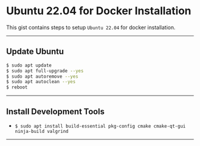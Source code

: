 # Ubuntu 22.04 for Docker Installation

This gist contains steps to setup `Ubuntu 22.04` for docker installation.

----------------------------------------------------------------------------------------------------

## Update Ubuntu

```sh
$ sudo apt update
$ sudo apt full-upgrade --yes
$ sudo apt autoremove --yes
$ sudo apt autoclean --yes
$ reboot
```
----------------------------------------------------------------------------------------------------

## Install Development Tools

 - `$ sudo apt install build-essential pkg-config cmake cmake-qt-gui ninja-build valgrind`

----------------------------------------------------------------------------------------------------
